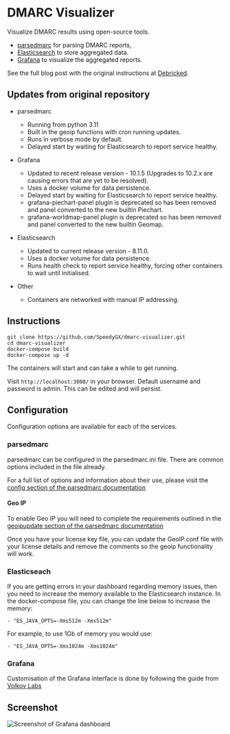 # DMARC Visualizer

Visualize DMARC results using open-source tools.

* [parsedmarc](https://github.com/domainaware/parsedmarc) for parsing DMARC reports,
* [Elasticsearch](https://www.elastic.co/) to store aggregated data.
* [Grafana](https://grafana.com/) to visualize the aggregated reports.

See the full blog post with the original instructions at [Debricked](https://debricked.com/blog/2020/05/14/analyse-and-visualize-dmarc-results-using-open-source-tools/).

## Updates from original repository

* parsedmarc
  * Running from python 3.11
  * Built in the geoip functions with cron running updates.
  * Runs in verbose mode by default.
  * Delayed start by waiting for Elasticsearch to report service healthy.

* Grafana
  * Updated to recent release version - 10.1.5 (Upgrades to 10.2.x are causing errors that are yet to be resolved).
  * Uses a docker volume for data persistence.
  * Delayed start by waiting for Elasticsearch to report service healthy.
  * grafana-piechart-panel plugin is deprecated so has been removed and panel converted to the new builtin Piechart.
  * grafana-worldmap-panel plugin is deprecated so has been removed and panel converted to the new builtin Geomap.

* Elasticsearch
  * Updated to current release version - 8.11.0.
  * Uses a docker volume for data persistence.
  * Runs health check to report service healthy, forcing other containers to wait until initialised.

* Other
  * Containers are networked with manual IP addressing.

## Instructions

```shell
git clone https://github.com/SpeedyGX/dmarc-visualizer.git
cd dmarc-visualizer
docker-compose build
docker-compose up -d
```

The containers will start and can take a while to get running.

Visit `http://localhost:3000/` in your browser. Default username and password is admin. This can be edited and will persist.

## Configuration

Configuration options are available for each of the services.

### parsedmarc

parsedmarc can be configured in the parsedmarc.ini file. There are common options included in the file already.

For a full list of options and information about their use, please visit the [config section of the parsedmarc documentation](https://domainaware.github.io/parsedmarc/usage.html#configuration-file)

#### Geo IP

To enable Geo IP you will need to complete the requirements outlined in the [geoipupdate section of the parsedmarc documentation](https://domainaware.github.io/parsedmarc/installation.html#geoipupdate-setup)

Once you have your license key file, you can update the GeoIP.conf file with your license details and remove the comments so the geoip functionality will work.

### Elasticseach

If you are getting errors in your dashboard regarding memory issues, then you need to increase the memory available to the Elasticsearch instance. In the docker-compose file, you can change the line below to increase the memory:

`- "ES_JAVA_OPTS=-Xms512m -Xms512m"`

For example, to use 1Gb of memory you would use:

`- "ES_JAVA_OPTS=-Xms1024m -Xms1024m"`

### Grafana

Customisation of the Grafana interface is done by following the guide from [Volkov Labs](https://volkovlabs.io/blog/how-to-customize-the-grafana-user-interface-8d70a42dc2b6/)

## Screenshot

![Screenshot of Grafana dashboard](/big_screenshot.png)

